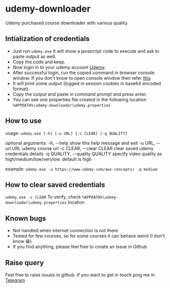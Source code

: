 # udemy-downloader
Udemy purchased course downloader with various quality

## Intialization of credentials
* Just run `udemy.exe` It will show a javascript code to execute and ask to paste output as well. 
* Copy the code and keep. 
* Now login in to your udemy account [Udemy](https://www.udemy.com/). 
* After successful login, run the copied command in browser console window. If you don't know to open console window then refer [this](https://stackoverflow.com/questions/66420/how-do-you-launch-the-javascript-debugger-in-google-chrome)
* It will print some output (logged in session cookies in base64 encoded format). 
* Copy the output and paste in command prompt and press enter.
* You can see one properties file created in the following location `%APPDATA%\udemy-downloader\udemy.properties`

## How to use
usage: `udemy.exe [-h] [-u URL] [-c CLEAR] [-q QUALITY]`

optional arguments:
  -h, --help            show this help message and exit
  -u URL, --url URL     udemy course url
  -c CLEAR, --clear CLEAR
                        clear saved udemy credentials details
  -q QUALITY, --quality QUALITY
                        specify video quality as high/medium/low/verylow.
                        default is high

example: `udemy.exe -u https://www.udemy.com/aws-concepts/ -q medium`

## How to clear saved credentials
`udemy.exe -c CLEAR`
To verify, check `%APPDATA%\udemy-downloader\udemy.properties` location

## Known bugs
* Not handled when internet connection is not there
* Tested for few courses, so for some courses it can behave weird (I don't know :grin:)
* If you find anything, please feel free to create an Issue in Github

## Raise query
Feel free to raise issues in github. If you want to get in touch ping me in [Telegram](https://t.me/thegr8uk)